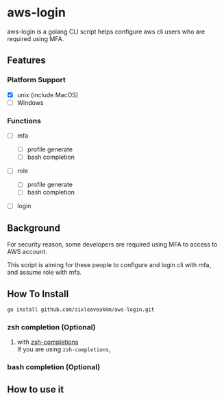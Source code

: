 # aws-login

aws-login is a golang CLI script helps configure aws cli users who are required using MFA.

## Features
### Platform Support
- [x] unix (include MacOS)
- [ ] Windows

### Functions
- [ ] mfa
    - [ ] profile generate
    - [ ] bash completion
- [ ] role
    - [ ] profile generate
    - [ ] bash completion
- [ ] login


## Background
For security reason, some developers are required using MFA to access to AWS account.

This script is aiming for these people to configure and login cli with mfa, and assume role with mfa.

##  How To Install
```bash
go install github.com/sixleaveakkm/aws-login.git
```

### zsh completion (Optional)
1. with [zsh-completions](https://github.com/zsh-users/zsh-completions)  
If you are using `zsh-completions`, 

### bash completion (Optional)

## How to use it
